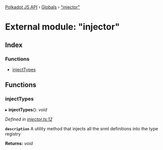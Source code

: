[Polkadot JS API](../README.md) › [Globals](../globals.md) › ["injector"](_injector_.md)

# External module: "injector"

## Index

### Functions

* [injectTypes](_injector_.md#injecttypes)

## Functions

###  injectTypes

▸ **injectTypes**(): *void*

*Defined in [injector.ts:12](https://github.com/polkadot-js/api/blob/6b8d0207a6/packages/types/src/injector.ts#L12)*

**`description`** A utility method that injects all the srml definitions into the type registry

**Returns:** *void*

